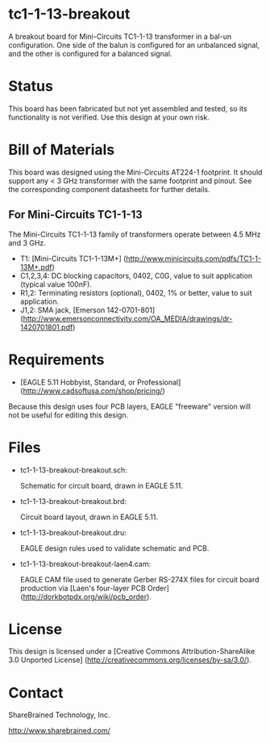 tc1-1-13-breakout
=================

A breakout board for Mini-Circuits TC1-1-13 transformer in
a bal-un configuration. One side of the balun is configured
for an unbalanced signal, and the other is configured for a
balanced signal.

Status
======

This board has been fabricated but not yet assembled and
tested, so its functionality is not verified. Use this
design at your own risk.

Bill of Materials
=================

This board was designed using the Mini-Circuits AT224-1
footprint. It should support any < 3 GHz transformer with
the same footprint and pinout. See the corresponding
component datasheets for further details.

For Mini-Circuits TC1-1-13
--------------------------

The Mini-Circuits TC1-1-13 family of transformers operate
between 4.5 MHz and 3 GHz.

* T1: [Mini-Circuits TC1-1-13M+]
  (http://www.minicircuits.com/pdfs/TC1-1-13M+.pdf)
* C1,2,3,4: DC blocking capacitors, 0402, C0G, value to
  suit application (typical value 100nF).
* R1,2: Terminating resistors (optional), 0402, 1% or
  better, value to suit application.
* J1,2: SMA jack, [Emerson 142-0701-801]
  (http://www.emersonconnectivity.com/OA_MEDIA/drawings/dr-1420701801.pdf)

Requirements
============

* [EAGLE 5.11 Hobbyist, Standard, or Professional]
  (http://www.cadsoftusa.com/shop/pricing/)

Because this design uses four PCB layers, EAGLE "freeware" version
will not be useful for editing this design.

Files
=====

* tc1-1-13-breakout-breakout.sch:

    Schematic for circuit board, drawn in EAGLE 5.11.

* tc1-1-13-breakout-breakout.brd:

    Circuit board layout, drawn in EAGLE 5.11.

* tc1-1-13-breakout-breakout.dru:

    EAGLE design rules used to validate schematic and PCB.

* tc1-1-13-breakout-breakout-laen4.cam:

    EAGLE CAM file used to generate Gerber RS-274X files for
    circuit board production via
    [Laen's four-layer PCB Order]
    (http://dorkbotpdx.org/wiki/pcb_order).

License
=======

This design is licensed under a
[Creative Commons Attribution-ShareAlike 3.0 Unported License]
(http://creativecommons.org/licenses/by-sa/3.0/).

Contact
=======

ShareBrained Technology, Inc.

<http://www.sharebrained.com/>
